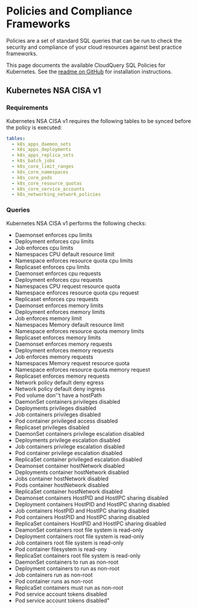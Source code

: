 # Policies and Compliance Frameworks

Policies are a set of standard SQL queries that can be run to check the security and compliance of your cloud resources against best practice frameworks.

This page documents the available CloudQuery SQL Policies for Kubernetes. See the [readme on GitHub](https://github.com/cloudquery/cloudquery/tree/main/plugins/source/k8s/policies) for installation instructions.
## Kubernetes NSA CISA v1

### Requirements
Kubernetes NSA CISA v1 requires the following tables to be synced before the policy is executed:

```yaml
tables:
  - k8s_apps_daemon_sets
  - k8s_apps_deployments
  - k8s_apps_replica_sets
  - k8s_batch_jobs
  - k8s_core_limit_ranges
  - k8s_core_namespaces
  - k8s_core_pods
  - k8s_core_resource_quotas
  - k8s_core_service_accounts
  - k8s_networking_network_policies
```

### Queries

Kubernetes NSA CISA v1 performs the following checks:
  - Daemonset enforces cpu limits
  - Deployment enforces cpu limits
  - Job enforces cpu limits
  - Namespaces CPU default resource limit
  - Namespace enforces resource quota cpu limits
  - Replicaset enforces cpu limits
  - Daemonset enforces cpu requests
  - Deployment enforces cpu requests
  - Namespaces CPU request resource quota
  - Namespace enforces resource quota cpu request
  - Replicaset enforces cpu requests
  - Daemonset enforces memory limits
  - Deployment enforces memory limits
  - Job enforces memory limit
  - Namespaces Memory default resource limit
  - Namespace enforces resource quota memory limits
  - Replicaset enforces memory limits
  - Daemonset enforces memory requests
  - Deployment enforces memory requests
  - Job enforces memory requests
  - Namespaces Memory request resource quota
  - Namespace enforces resource quota memory request
  - Replicaset enforces memory requests
  - Network policy default deny egress
  - Network policy default deny ingress
  - Pod volume don''t have a hostPath
  - DaemonSet containers privileges disabled
  - Deployments privileges disabled
  - Job containers privileges disabled
  - Pod container privileged access disabled
  - Replicaset privileges disabled
  - DaemonSet containers privilege escalation disabled
  - Deployments privilege escalation disabled
  - Job containers privilege escalation disabled
  - Pod container privilege escalation disabled
  - ReplicaSet container privileged escalation disabled
  - Deamonset container hostNetwork disabled
  - Deployments container hostNetwork disabled
  - Jobs container hostNetwork disabled
  - Pods container hostNetwork disabled
  - ReplicaSet container hostNetwork disabled
  - Deamonset containers HostPID and HostIPC sharing disabled
  - Deployment containers HostPID and HostIPC sharing disabled
  - Job containers HostPID and HostIPC sharing disabled
  - Pod containers HostPID and HostIPC sharing disabled
  - ReplicaSet containers HostPID and HostIPC sharing disabled
  - DeamonSet containers root file system is read-only
  - Deployment containers root file system is read-only
  - Job containers root file system is read-only
  - Pod container filesystem is read-ony
  - ReplicaSet containers root file system is read-only
  - DaemonSet containers to run as non-root
  - Deployment containers to run as non-root
  - Job containers run as non-root
  - Pod container runs as non-root
  - ReplicaSet containers must run as non-root
  - Pod service account tokens disabled
  - Pod service account tokens disabled"
